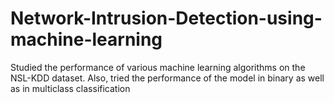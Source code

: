 # Network-Intrusion-Detection-using-machine-learning
 Studied the performance of various machine learning algorithms on the NSL-KDD dataset.  Also, tried the performance of the model in binary as well as in multiclass classification
